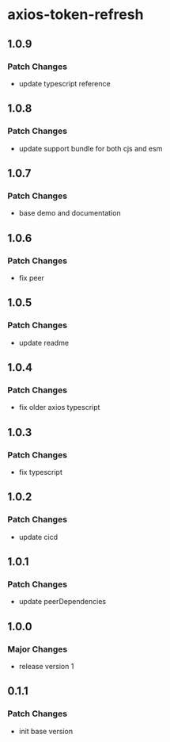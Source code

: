 # axios-token-refresh

## 1.0.9

### Patch Changes

- update typescript reference

## 1.0.8

### Patch Changes

- update support bundle for both cjs and esm

## 1.0.7

### Patch Changes

- base demo and documentation

## 1.0.6

### Patch Changes

- fix peer

## 1.0.5

### Patch Changes

- update readme

## 1.0.4

### Patch Changes

- fix older axios typescript

## 1.0.3

### Patch Changes

- fix typescript

## 1.0.2

### Patch Changes

- update cicd

## 1.0.1

### Patch Changes

- update peerDependencies

## 1.0.0

### Major Changes

- release version 1

## 0.1.1

### Patch Changes

- init base version
